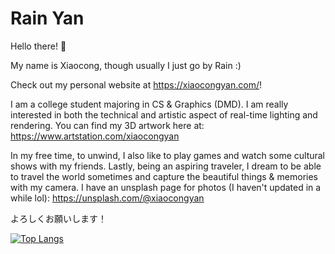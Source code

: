 # Rain Yan

Hello there! :wave:

My name is Xiaocong, though usually I just go by Rain :)

Check out my personal website at https://xiaocongyan.com/!

I am a college student majoring in CS & Graphics (DMD). I am really interested in both the technical and artistic aspect of real-time lighting and rendering. You can find my 3D artwork here at: https://www.artstation.com/xiaocongyan

In my free time, to unwind, I also like to play games and watch some cultural shows with my friends. Lastly, being an aspiring traveler, I dream to be able to travel the world sometimes and capture the beautiful things & memories with my camera. I have an unsplash page for photos (I haven't updated in a while lol): https://unsplash.com/@xiaocongyan

よろしくお願いします！

[![Top Langs](https://github-readme-stats.vercel.app/api/top-langs/?username=xcupsilon&langs_count=6&theme=swift&layout=compact)](https://github.com/anuraghazra/github-readme-stats)
